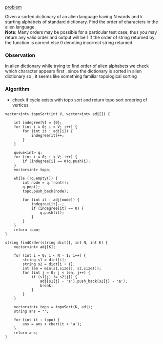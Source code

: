 [problem](https://www.geeksforgeeks.org/problems/alien-dictionary/1)


Given a sorted dictionary of an alien language having N words and k starting alphabets of standard dictionary. Find the order of characters in the alien language.  
**Note:** Many orders may be possible for a particular test case, thus you may return any valid order and output will be 1 if the order of string returned by the function is correct else 0 denoting incorrect string returned.

### Observation
in alien dictionary while trying to find order of alien alphabets we check which character appears first , since the dictionary is sorted in alien dictionary
so , it seems like something familiar topological sorting

### Algorithm
- check if cycle exists with topo sort  and return topo sort ordering of vertices

```
vector<int> topoSort(int V, vector<int> adj[]) {

	int indegree[V] = {0};
	for (int i = 0; i < V; i++) {
		for (int it : adj[i]) {
			indegree[it]++;
		}
	}

	queue<int> q;
	for (int i = 0; i < V; i++) {
		if (indegree[i] == 0)q.push(i);
	}
	vector<int> topo;

	while (!q.empty()) {
		int node = q.front();
		q.pop();
		topo.push_back(node);

		for (int it : adj[node]) {
			indegree[it]--;
			if (indegree[it] == 0) {
				q.push(it);
			}
		}
	}
	return topo;
}

string findOrder(string dict[], int N, int K) {
	vector<int> adj[K];

	for (int i = 0; i < N - 1; i++) {
		string s1 = dict[i];
		string s2 = dict[i + 1];
		int len = min(s1.size(), s2.size());
		for (int j = 0; j < len; j++) {
			if (s1[j] != s2[j]) {
				adj[s1[j] - 'a'].push_back(s2[j] - 'a');
				break;
			}
		}
	}

	vector<int> topo = topoSort(K, adj);
	string ans = "";

	for (int it : topo) {
		ans = ans + char(it + 'a');
	}
	return ans;
}
```



